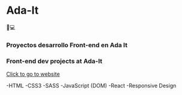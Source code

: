 # Ada-It
👩💻
### Proyectos desarrollo Front-end en Ada It  
### Front-end dev projects at Ada-It 

[Click to go to website](https://irismazzuca.github.io/Ada-It/)

-HTML
-CSS3
-SASS
-JavaScript (DOM)
-React
-Responsive Design
